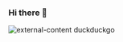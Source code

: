 ### Hi there 👋

<!--
**snowerr6969/snowerr6969** is a ✨ _special_ ✨ repository because its `README.md` (this file) appears on your GitHub profile.

Here are some ideas to get you started:

- 🔭 I’m currently working on ...
- 🌱 I’m currently learning ...
- 👯 I’m looking to collaborate on ...
- 🤔 I’m looking for help with ...
- 💬 Ask me about ...
- 📫 How to reach me: ...
- 😄 Pronouns: ...
- ⚡ Fun fact: ...
-->
![external-content duckduckgo](https://user-images.githubusercontent.com/48515143/116072588-dc4f1000-a6c1-11eb-8200-a460ff5214f1.png)
